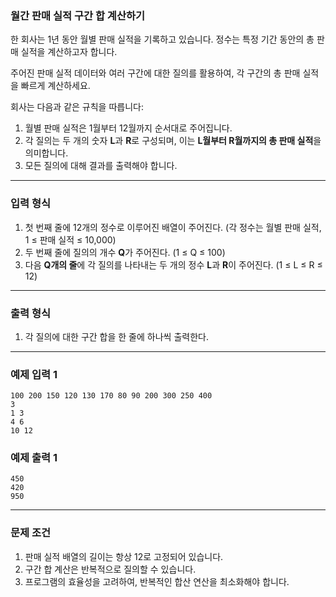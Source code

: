 ### **월간 판매 실적 구간 합 계산하기**

한 회사는 1년 동안 월별 판매 실적을 기록하고 있습니다. 정수는 특정 기간 동안의 총 판매 실적을 계산하고자 합니다.

주어진 판매 실적 데이터와 여러 구간에 대한 질의를 활용하여, 각 구간의 총 판매 실적을 빠르게 계산하세요.

회사는 다음과 같은 규칙을 따릅니다:

1. 월별 판매 실적은 1월부터 12월까지 순서대로 주어집니다.
2. 각 질의는 두 개의 숫자 **L**과 **R**로 구성되며, 이는 **L월부터 R월까지의 총 판매 실적**을 의미합니다.
3. 모든 질의에 대해 결과를 출력해야 합니다.

---

### **입력 형식**

1. 첫 번째 줄에 12개의 정수로 이루어진 배열이 주어진다. (각 정수는 월별 판매 실적, 1 ≤ 판매 실적 ≤ 10,000)
2. 두 번째 줄에 질의의 개수 **Q**가 주어진다. (1 ≤ Q ≤ 100)
3. 다음 **Q개의 줄**에 각 질의를 나타내는 두 개의 정수 **L**과 **R**이 주어진다. (1 ≤ L ≤ R ≤ 12)

---

### **출력 형식**

1. 각 질의에 대한 구간 합을 한 줄에 하나씩 출력한다.

---

### **예제 입력 1**

```
100 200 150 120 130 170 80 90 200 300 250 400
3
1 3
4 6
10 12

```

### **예제 출력 1**

```
450
420
950

```

---

### **문제 조건**

1. 판매 실적 배열의 길이는 항상 12로 고정되어 있습니다.
2. 구간 합 계산은 반복적으로 질의할 수 있습니다.
3. 프로그램의 효율성을 고려하여, 반복적인 합산 연산을 최소화해야 합니다.
